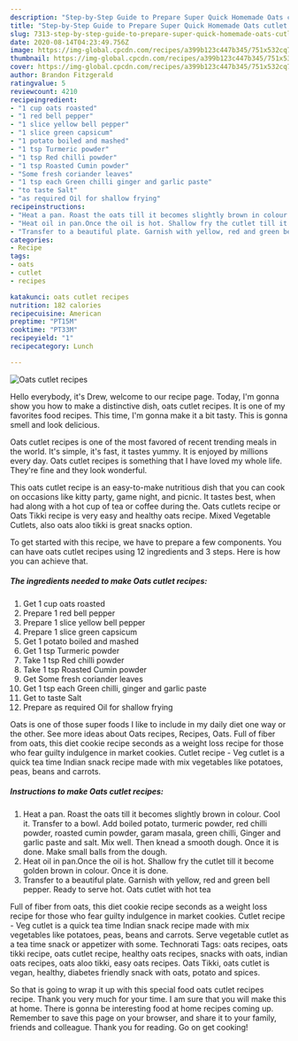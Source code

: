 ```yaml
---
description: "Step-by-Step Guide to Prepare Super Quick Homemade Oats cutlet recipes"
title: "Step-by-Step Guide to Prepare Super Quick Homemade Oats cutlet recipes"
slug: 7313-step-by-step-guide-to-prepare-super-quick-homemade-oats-cutlet-recipes
date: 2020-08-14T04:23:49.756Z
image: https://img-global.cpcdn.com/recipes/a399b123c447b345/751x532cq70/oats-cutlet-recipes-recipe-main-photo.jpg
thumbnail: https://img-global.cpcdn.com/recipes/a399b123c447b345/751x532cq70/oats-cutlet-recipes-recipe-main-photo.jpg
cover: https://img-global.cpcdn.com/recipes/a399b123c447b345/751x532cq70/oats-cutlet-recipes-recipe-main-photo.jpg
author: Brandon Fitzgerald
ratingvalue: 5
reviewcount: 4210
recipeingredient:
- "1 cup oats roasted"
- "1 red bell pepper"
- "1 slice yellow bell pepper"
- "1 slice green capsicum"
- "1 potato boiled and mashed"
- "1 tsp Turmeric powder"
- "1 tsp Red chilli powder"
- "1 tsp Roasted Cumin powder"
- "Some fresh coriander leaves"
- "1 tsp each Green chilli ginger and garlic paste"
- "to taste Salt"
- "as required Oil for shallow frying"
recipeinstructions:
- "Heat a pan. Roast the oats till it becomes slightly brown in colour. Cool it. Transfer to a bowl. Add boiled potato, turmeric powder, red chilli powder, roasted cumin powder, garam masala, green chilli, Ginger and garlic paste and salt. Mix well. Then knead a smooth dough. Once it is done. Make small balls from the dough."
- "Heat oil in pan.Once the oil is hot. Shallow fry the cutlet till it become golden brown in colour. Once it is done."
- "Transfer to a beautiful plate. Garnish with yellow, red and green bell pepper. Ready to serve hot. Oats cutlet with hot tea"
categories:
- Recipe
tags:
- oats
- cutlet
- recipes

katakunci: oats cutlet recipes 
nutrition: 182 calories
recipecuisine: American
preptime: "PT15M"
cooktime: "PT33M"
recipeyield: "1"
recipecategory: Lunch

---
```



![Oats cutlet recipes](https://img-global.cpcdn.com/recipes/a399b123c447b345/751x532cq70/oats-cutlet-recipes-recipe-main-photo.jpg)

Hello everybody, it's Drew, welcome to our recipe page. Today, I'm gonna show you how to make a distinctive dish, oats cutlet recipes. It is one of my favorites food recipes. This time, I'm gonna make it a bit tasty. This is gonna smell and look delicious.

Oats cutlet recipes is one of the most favored of recent trending meals in the world. It's simple, it's fast, it tastes yummy. It is enjoyed by millions every day. Oats cutlet recipes is something that I have loved my whole life. They're fine and they look wonderful.

This oats cutlet recipe is an easy-to-make nutritious dish that you can cook on occasions like kitty party, game night, and picnic. It tastes best, when had along with a hot cup of tea or coffee during the. Oats cutlets recipe or Oats Tikki recipe is very easy and healthy oats recipe. Mixed Vegetable Cutlets, also oats aloo tikki is great snacks option.


To get started with this recipe, we have to prepare a few components. You can have oats cutlet recipes using 12 ingredients and 3 steps. Here is how you can achieve that.

<!--inarticleads1-->

##### The ingredients needed to make Oats cutlet recipes:

1. Get 1 cup oats roasted
1. Prepare 1 red bell pepper
1. Prepare 1 slice yellow bell pepper
1. Prepare 1 slice green capsicum
1. Get 1 potato boiled and mashed
1. Get 1 tsp Turmeric powder
1. Take 1 tsp Red chilli powder
1. Take 1 tsp Roasted Cumin powder
1. Get Some fresh coriander leaves
1. Get 1 tsp each Green chilli, ginger and garlic paste
1. Get to taste Salt
1. Prepare as required Oil for shallow frying


Oats is one of those super foods I like to include in my daily diet one way or the other. See more ideas about Oats recipes, Recipes, Oats. Full of fiber from oats, this diet cookie recipe seconds as a weight loss recipe for those who fear guilty indulgence in market cookies. Cutlet recipe - Veg cutlet is a quick tea time Indian snack recipe made with mix vegetables like potatoes, peas, beans and carrots. 

<!--inarticleads2-->

##### Instructions to make Oats cutlet recipes:

1. Heat a pan. Roast the oats till it becomes slightly brown in colour. Cool it. Transfer to a bowl. Add boiled potato, turmeric powder, red chilli powder, roasted cumin powder, garam masala, green chilli, Ginger and garlic paste and salt. Mix well. Then knead a smooth dough. Once it is done. Make small balls from the dough.
1. Heat oil in pan.Once the oil is hot. Shallow fry the cutlet till it become golden brown in colour. Once it is done.
1. Transfer to a beautiful plate. Garnish with yellow, red and green bell pepper. Ready to serve hot. Oats cutlet with hot tea


Full of fiber from oats, this diet cookie recipe seconds as a weight loss recipe for those who fear guilty indulgence in market cookies. Cutlet recipe - Veg cutlet is a quick tea time Indian snack recipe made with mix vegetables like potatoes, peas, beans and carrots. Serve vegetable cutlet as a tea time snack or appetizer with some. Technorati Tags: oats recipes, oats tikki recipe, oats cutlet recipe, healthy oats recipes, snacks with oats, indian oats recipes, oats aloo tikki, easy oats recipes. Oats Tikki, oats cutlet is vegan, healthy, diabetes friendly snack with oats, potato and spices. 

So that is going to wrap it up with this special food oats cutlet recipes recipe. Thank you very much for your time. I am sure that you will make this at home. There is gonna be interesting food at home recipes coming up. Remember to save this page on your browser, and share it to your family, friends and colleague. Thank you for reading. Go on get cooking!
